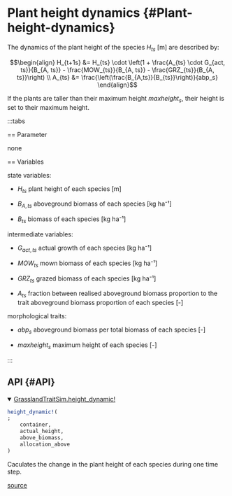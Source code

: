 


# Plant height dynamics {#Plant-height-dynamics}

The dynamics of the plant height of the species $H_{ts}$ [m] are described by:

$$\begin{align}
H_{t+1s} &= H_{ts} \cdot \left(1 + \frac{A_{ts} \cdot G_{act, ts}}{B_{A, ts}} - \frac{MOW_{ts}}{B_{A, ts}} - \frac{GRZ_{ts}}{B_{A, ts}}\right) \\
A_{ts} &= \frac{\left(\frac{B_{A,ts}}{B_{ts}}\right)}{abp_s}
\end{align}$$

If the plants are taller than their maximum height $maxheight_s$, their height is set to their maximum height.

:::tabs

== Parameter

none

== Variables

state variables:
- $H_{ts}$ plant height of each species [m]
  
- $B_{A, ts}$ aboveground biomass of each species [kg ha⁻¹]
  
- $B_{ts}$ biomass of each species [kg ha⁻¹]
  

intermediate variables:
- $G_{act, ts}$ actual growth of each species [kg ha⁻¹]
  
- $MOW_{ts}$ mown biomass of each species [kg ha⁻¹]
  
- $GRZ_{ts}$ grazed biomass of each species [kg ha⁻¹]
  
- $A_{ts}$ fraction between realised aboveground biomass proportion to the trait aboveground biomass proportion of each species [-]
  

morphological traits:
- $abp_s$ aboveground biomass per total biomass of each species [-]
  
- $maxheight_s$ maximum height of each species [-]
  

:::

## API {#API}
<details class='jldocstring custom-block' open>
<summary><a id='GrasslandTraitSim.height_dynamic!' href='#GrasslandTraitSim.height_dynamic!'><span class="jlbinding">GrasslandTraitSim.height_dynamic!</span></a> <Badge type="info" class="jlObjectType jlFunction" text="Function" /></summary>



```julia
height_dynamic!(
;
    container,
    actual_height,
    above_biomass,
    allocation_above
)

```


Caculates the change in the plant height of each species during one time step.


<Badge type="info" class="source-link" text="source"><a href="https://github.com/FelixNoessler/GrasslandTraitSim.jl/blob/95dfc85525ff6ba5d69ef0c4ffbd50ee9d9825b3/src/4_height/height.jl#L1" target="_blank" rel="noreferrer">source</a></Badge>

</details>

